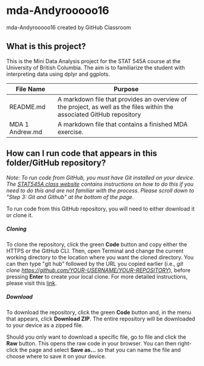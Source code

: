 # mda-Andyrooooo16
mda-Andyrooooo16 created by GitHub Classroom

## What is this project?
This is the Mini Data Analysis project for the STAT 545A course at the University of British Columbia. 
The aim is to familiarize the student with interpreting data using dplyr and ggplots. 

File Name | Purpose
----------|---------
README.md | A markdown file that provides an overview of the project, as well as the files within the associated GitHub repository
MDA 1 Andrew.md | A markdown file that contains a finished MDA exercise. 


## How can I run code that appears in this folder/GitHub repository?
*Note: To run code from GitHub, you must have Git installed on your device. The [STAT545A class website](https://stat545.stat.ubc.ca/notes/notes-a00/) contains instructions on how to do this if you need to do this and are not familiar with the process. Please scroll down to "Step 3: Git and Github" at the bottom of the page.*

To run code from this GitHub repository, you will need to either download it or clone it.

##### Cloning
To clone the repository, click the green **Code** button and copy either the HTTPS or the GitHub CLI. Then, open Terminal and change the current working directory to the location where you want the cloned directory. You can then type "git hub" followed by the URL you copied earlier (i.e., *git clone https://github.com/YOUR-USERNAME/YOUR-REPOSITORY*), before pressing **Enter** to create your local clone. For more detailed instructions, please visit this [link](https://docs.github.com/en/repositories/creating-and-managing-repositories/cloning-a-repository?platform=mac).

##### Download
To download the repository, click the green **Code** button and, in the menu that appears, click **Download ZIP**. The entire repository will be downloaded to your device as a zipped file. 

Should you only want to download a specific file, go to file and click the **Raw** button. This opens the raw code in your browser. You can then right-click the page and select **Save as…** so that you can name the file and choose where to save it on your device.
